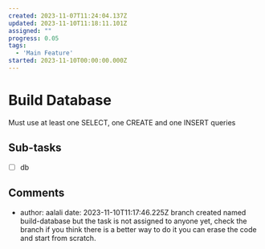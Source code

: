 ```yaml
---
created: 2023-11-07T11:24:04.137Z
updated: 2023-11-10T11:18:11.101Z
assigned: ""
progress: 0.05
tags:
  - 'Main Feature'
started: 2023-11-10T00:00:00.000Z
---
```


# Build Database

Must use at least one SELECT, one CREATE and one INSERT queries

## Sub-tasks

- [ ] db

## Comments

- author: aalali
  date: 2023-11-10T11:17:46.225Z
  branch created named build-database but the task is not assigned to anyone yet, check the branch if you think there is a better way to do it you can erase the code and start from scratch.
